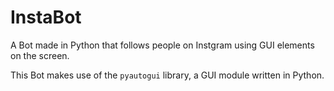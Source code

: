 # InstaBot

A Bot made in Python that follows people on Instgram using 
GUI elements on the screen. 

This Bot makes use of the `pyautogui` library, a GUI module written in Python.
